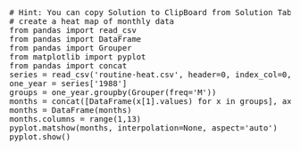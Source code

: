 <pre class="file" data-target="clipboard">
# Hint: You can copy Solution to ClipBoard from Solution Tab
# create a heat map of monthly data
from pandas import read_csv
from pandas import DataFrame
from pandas import Grouper
from matplotlib import pyplot
from pandas import concat
series = read_csv('routine-heat.csv', header=0, index_col=0, parse_dates=True, squeeze=True)
one_year = series['1988']
groups = one_year.groupby(Grouper(freq='M'))
months = concat([DataFrame(x[1].values) for x in groups], axis=1)
months = DataFrame(months)
months.columns = range(1,13)
pyplot.matshow(months, interpolation=None, aspect='auto')
pyplot.show()
</pre>

